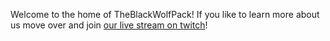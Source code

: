 Welcome to the home of TheBlackWolfPack!
If you like to learn more about us move over and join [our live stream on twitch](https://twitch.tv/theblackwolfpack)!
